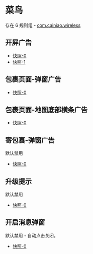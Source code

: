 # 菜鸟

存在 6 规则组 - [com.cainiao.wireless](/src/apps/com.cainiao.wireless.ts)

## 开屏广告

- [快照-0](https://i.gkd.li/import/import/12901758)
- [快照-1](https://i.gkd.li/import/import/12724823)

## 包裹页面-弹窗广告

- [快照-0](https://i.gkd.li/import/12914371)

## 包裹页面-地图底部横条广告

- [快照-0](https://i.gkd.li/import/12914450)

## 寄包裹-弹窗广告

默认禁用

- [快照-0](https://i.gkd.li/import/13042279)

## 升级提示

默认禁用

- [快照-0](https://i.gkd.li/import/13042207)

## 开启消息弹窗

默认禁用 - 自动点击关闭。

- [快照-0](https://i.gkd.li/import/13068573)
